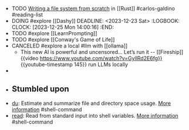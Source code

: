 - TODO [Writing a file system from scratch](https://blog.carlosgaldino.com/writing-a-file-system-from-scratch-in-rust.html) in [[Rust]] #carlos-galdino #reading-list
- DOING #explore [[Dashy]]
  DEADLINE: <2023-12-23 Sat>
  :LOGBOOK:
  CLOCK: [2023-12-25 Mon 14:00:16]
  :END:
- TODO #explore [[LearnPrompting]]
- TODO #explore [[Conway's Game of Life]]
- CANCELED #explore a local #llm with [[ollama]]
	- This new AI is powerful and uncensored… Let’s run it -- [[Fireship]]
	  {{video https://www.youtube.com/watch?v=GyllRd2E6fg}}
	  {{youtube-timestamp 145}} run LLMs locally
-
- ## Stumbled upon
- [du](https://command-not-found.com/du): Estimate and summarize file and directory space usage. [More information](https://www.gnu.org/software/coreutils/manual/html_node/du-invocation.html#du-invocation) #shell-command
- [read](https://command-not-found.com/read): Read from standard input into shell variables. [More information](https://manned.org/read.1p) #shell-command